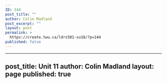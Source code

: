 ```yaml
---
ID: 144
post_title: ""
author: Colin Madland
post_excerpt: ""
layout: post
permalink: >
  https://create.twu.ca/ldrs501-su18/?p=144
published: false
---
```

---
post_title: Unit 11
author: Colin Madland
layout: page
published: true
---